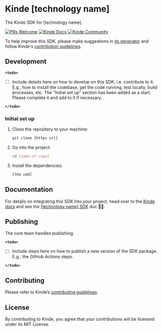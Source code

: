 # Kinde [technology name]

The Kinde SDK for [technology name].

[![PRs Welcome](https://img.shields.io/badge/PRs-welcome-brightgreen.svg?style=flat-square)](https://makeapullrequest.com) [![Kinde Docs](https://img.shields.io/badge/Kinde-Docs-eee?style=flat-square)](https://kinde.com/docs/developer-tools) [![Kinde Community](https://img.shields.io/badge/Kinde-Community-eee?style=flat-square)](https://thekindecommunity.slack.com)

To help improve this SDK, please make suggestions in [its generator](<[link-to-technology-name-generator](https://github.com/orgs/kinde-oss/repositories)>) and follow Kinde's [contribution guidelines](https://github.com/kinde-oss/.github/blob/489e2ca9c3307c2b2e098a885e22f2239116394a/CONTRIBUTING.md).

## Development

**`<todo>`**

- [ ] Include details here on how to develop on this SDK, i.e. contribute to it. E.g., how to install the codebase, get the code running, test locally, build processes, etc. The "Initial set up" section has been added as a start. Please complete it and add to it if necessary.

**`</todo>`**

### Initial set up

1. Clone the repository to your machine:

   ```bash
   git clone [https url]
   ```

2. Go into the project:

   ```bash
   cd [name-of-repo]
   ```

3. Install the dependencies:

   ```bash
   [the cmd]
   ```

## Documentation

For details on integrating this SDK into your project, head over to the [Kinde docs](https://kinde.com/docs/) and see the [[technology name] SDK](<[link-to-kinde-doc](https://kinde.com/docs/developer-tools/)>) doc 👍🏼.

## Publishing

The core team handles publishing.

**`<todo>`**

- [ ] Include steps here on how to publish a new version of the SDK package. E.g., the GitHub Actions steps.

**`</todo>`**

## Contributing

Please refer to Kinde’s [contributing guidelines](https://github.com/kinde-oss/.github/blob/489e2ca9c3307c2b2e098a885e22f2239116394a/CONTRIBUTING.md).

## License

By contributing to Kinde, you agree that your contributions will be licensed under its MIT License.
